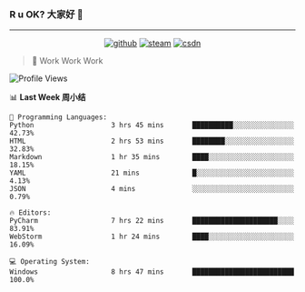 ### R u OK? 大家好 👋

___

<p align="center">
  <a href="https://bigkjp97.github.io/"><img src="https://img.shields.io/badge/-GitPage-lightgrey" alt="github"></a>
  <a href="https://steamcommunity.com/id/bigkjp/"><img src="https://img.shields.io/badge/-Steam-black" alt="steam"></a>
  <a href="https://blog.csdn.net/qq_38986088"><img src="https://img.shields.io/badge/CSDN-cf000e" alt="csdn"></a>
</p>

> 🧟 Work Work Work

<!--START_SECTION:kjp readme-->
![Profile Views](http://img.shields.io/badge/Mi%20Amigos%E2%99%82%EF%B8%8F-42-ff69b4)

📊 **Last Week 周小结** 

```text
💬 Programming Languages: 
Python                   3 hrs 45 mins       ██████████░░░░░░░░░░░░░░░   42.73% 
HTML                     2 hrs 53 mins       ████████░░░░░░░░░░░░░░░░░   32.83% 
Markdown                 1 hr 35 mins        ████░░░░░░░░░░░░░░░░░░░░░   18.15% 
YAML                     21 mins             █░░░░░░░░░░░░░░░░░░░░░░░░   4.13% 
JSON                     4 mins              ░░░░░░░░░░░░░░░░░░░░░░░░░   0.79%

🔥 Editors: 
PyCharm                  7 hrs 22 mins       █████████████████████░░░░   83.91% 
WebStorm                 1 hr 24 mins        ████░░░░░░░░░░░░░░░░░░░░░   16.09%

💻 Operating System: 
Windows                  8 hrs 47 mins       █████████████████████████   100.0%

```


<!--END_SECTION:kjp readme-->

<!--
**bigkjp97/bigkjp97** is a ✨ _special_ ✨ repository because its `README.md` (this file) appears on your GitHub profile.

Here are some ideas to get you started:

- 🔭 I’m currently working on ...
- 🌱 I’m currently learning ...
- 👯 I’m looking to collaborate on ...
- 🤔 I’m looking for help with ...
- 💬 Ask me about ...
- 📫 How to reach me: ...
- 😄 Pronouns: ...
- ⚡ Fun fact: ... -->
